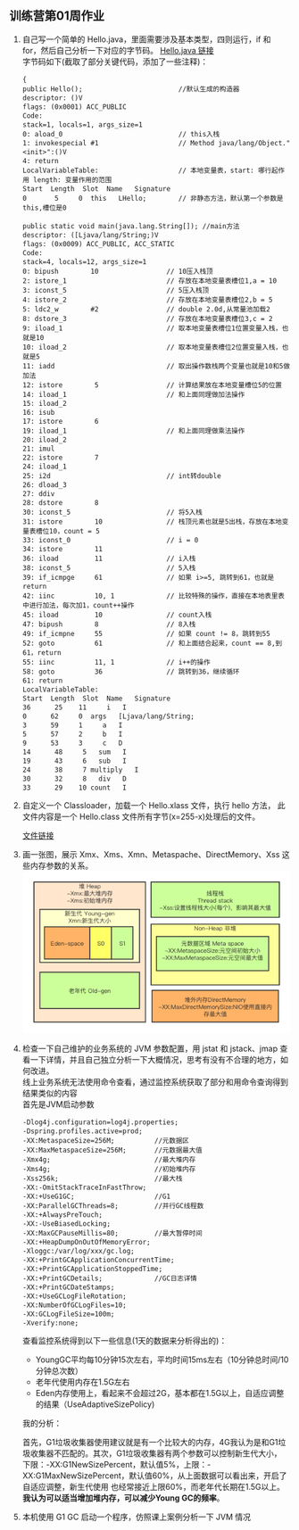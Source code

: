 ## 训练营第01周作业
1. 自己写一个简单的 Hello.java，里面需要涉及基本类型，四则运行，if 和
   for，然后自己分析一下对应的字节码。
   [Hello.java 链接](./src/Hello.java)<br>
   字节码如下(截取了部分关键代码，添加了一些注释)：
   ```
   {
   public Hello();                        //默认生成的构造器
   descriptor: ()V
   flags: (0x0001) ACC_PUBLIC
   Code:
   stack=1, locals=1, args_size=1
   0: aload_0                             // this入栈
   1: invokespecial #1                    // Method java/lang/Object."<init>":()V
   4: return
   LocalVariableTable:                    // 本地变量表，start: 哪行起作用 length: 变量作用的范围
   Start  Length  Slot  Name   Signature
   0       5     0  this   LHello;        // 非静态方法，默认第一个参数是this,槽位是0
   
   public static void main(java.lang.String[]); //main方法
   descriptor: ([Ljava/lang/String;)V
   flags: (0x0009) ACC_PUBLIC, ACC_STATIC
   Code:
   stack=4, locals=12, args_size=1
   0: bipush        10                 // 10压入栈顶
   2: istore_1                         // 存放在本地变量表槽位1,a = 10
   3: iconst_5                         // 5压入栈顶
   4: istore_2                         // 存放在本地变量表槽位2,b = 5
   5: ldc2_w        #2                 // double 2.0d,从常量池加载2
   8: dstore_3                         // 存放在本地变量表槽位3,c = 2  
   9: iload_1                          // 取本地变量表槽位1位置变量入栈，也就是10
   10: iload_2                         // 取本地变量表槽位2位置变量入栈，也就是5
   11: iadd                            // 取出操作数栈两个变量也就是10和5做加法
   12: istore        5                 // 计算结果放在本地变量槽位5的位置
   14: iload_1                         // 和上面同理做加法操作
   15: iload_2
   16: isub
   17: istore        6
   19: iload_1                         // 和上面同理做乘法操作
   20: iload_2
   21: imul
   22: istore        7
   24: iload_1
   25: i2d                             // int转double
   26: dload_3
   27: ddiv          
   28: dstore        8
   30: iconst_5                        // 将5入栈
   31: istore        10                // 栈顶元素也就是5出栈，存放在本地变量表槽位10，count = 5
   33: iconst_0                        // i = 0 
   34: istore        11    
   36: iload         11                // i入栈
   38: iconst_5                        // 5入栈
   39: if_icmpge     61                // 如果 i>=5, 跳转到61，也就是return
   42: iinc          10, 1             // 比较特殊的操作，直接在本地表里表中进行加法，每次加1，count++操作
   45: iload         10                // count入栈
   47: bipush        8                 // 8入栈
   49: if_icmpne     55                // 如果 count != 8，跳转到55
   52: goto          61                // 和上面结合起来，count == 8,到61，return
   55: iinc          11, 1             // i++的操作
   58: goto          36                // 跳转到36，继续循环
   61: return
   LocalVariableTable:
   Start  Length  Slot  Name   Signature
   36      25    11     i   I
   0      62     0  args   [Ljava/lang/String;
   3      59     1     a   I
   5      57     2     b   I
   9      53     3     c   D
   14      48     5   sum   I
   19      43     6   sub   I
   24      38     7 multiply   I
   30      32     8   div   D
   33      29    10 count   I
   ```
2. 自定义一个 Classloader，加载一个 Hello.xlass 文件，执行 hello 方法， 此文件内容是一个 Hello.class 文件所有字节(x=255-x)处理后的文件。
   
    [文件链接](./src/MyClassLoader.java)
3. 画一张图，展示 Xmx、Xms、Xmn、Metaspache、DirectMemory、Xss 这些内存参数的关系。
   ![内存参数关系](./resources/内存参数关系.png)
4. 检查一下自己维护的业务系统的 JVM 参数配置，用 jstat 和 jstack、jmap 查看一下详情，并且自己独立分析一下大概情况，思考有没有不合理的地方，如何改进。
   <br>线上业务系统无法使用命令查看，通过监控系统获取了部分和用命令查询得到结果类似的内容
   <br>首先是JVM启动参数
   ```
   -Dlog4j.configuration=log4j.properties;
   -Dspring.profiles.active=prod;
   -XX:MetaspaceSize=256M;          //元数据区
   -XX:MaxMetaspaceSize=256M;       //元数据最大值
   -Xmx4g;                          //最大堆内存
   -Xms4g;                          //初始堆内存
   -Xss256k;                        //最大栈
   -XX:-OmitStackTraceInFastThrow;
   -XX:+UseG1GC;                    //G1
   -XX:ParallelGCThreads=8;         //并行GC线程数
   -XX:+AlwaysPreTouch;
   -XX:-UseBiasedLocking;
   -XX:MaxGCPauseMillis=80;         //最大暂停时间
   -XX:+HeapDumpOnOutOfMemoryError;  
   -Xloggc:/var/log/xxx/gc.log;  
   -XX:+PrintGCApplicationConcurrentTime;
   -XX:+PrintGCApplicationStoppedTime;
   -XX:+PrintGCDetails;             //GC日志详情
   -XX:+PrintGCDateStamps;
   -XX:+UseGCLogFileRotation;
   -XX:NumberOfGCLogFiles=10;
   -XX:GCLogFileSize=100m;
   -Xverify:none;
   ```
   
   查看监控系统得到以下一些信息(1天的数据来分析得出的)：
   
   - YoungGC平均每10分钟15次左右，平均时间15ms左右（10分钟总时间/10分钟总次数）
   - 老年代使用内存在1.5G左右
   - Eden内存使用上，看起来不会超过2G，基本都在1.5G以上，自适应调整的结果（UseAdaptiveSizePolicy)
   
   我的分析：
   
   首先，G1垃圾收集器使用建议就是有一个比较大的内存，4G我认为是和G1垃圾收集器不匹配的。其次，G1垃圾收集器有两个参数可以控制新生代大小，
   下限：-XX:G1NewSizePercent，默认值5%，上限：-XX:G1MaxNewSizePercent，默认值60%，从上面数据可以看出来，开启了自适应调整，新生代使用
   也经常接近上限60%，而老年代长期在1.5G以上。**我认为可以适当增加堆内存，可以减少Young GC的频率**。
   
   
5. 本机使用 G1 GC 启动一个程序，仿照课上案例分析一下 JVM 情况